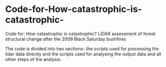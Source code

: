 # Code-for-How-catastrophic-is-catastrophic-
Code for: How catastrophic is catastrophic? LiDAR assessment of forest structural change after the 2009 Black Saturday bushfires

The code is divided into two sections- the scripts used for processing the lidar data directly and the scripts used for analysing the output data and all other steps of the analysis.
